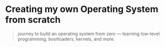 # Creating my own Operating System from scratch 
> journey to build an operating system from zero — learning low-level programming, bootloaders, kernels, and more.
